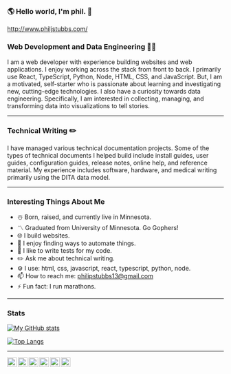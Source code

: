 ### 🌎 Hello world, I'm phil. 👋

http://www.philjstubbs.com/

### Web Development and Data Engineering 👨‍💻

I am a web developer with experience building websites and web applications. I enjoy working across the stack from
front to back. I primarily use React, TypeScript, Python, Node, HTML, CSS, and JavaScript. But, I am a motivated, self-starter
who is passionate about learning and investigating new, cutting-edge technologies. I also have a curiosity towards data
engineering. Specifically, I am interested in collecting, managing, and transforming data into visualizations to tell stories.

---

### Technical Writing ✏️

I have managed various technical documentation projects. Some of the types of technical documents I helped build include install guides, user guides, configuration guides, release notes, online help, and reference material. My experience includes software, hardware, and medical writing primarily using the DITA data model.

---

### Interesting Things About Me

- ☃️ Born, raised, and currently live in Minnesota.
- 〽️ Graduated from University of Minnesota. Go Gophers!
- 🌐 I build websites.
- 🤖 I enjoy finding ways to automate things.
- 🔬 I like to write tests for my code.
- ✏️ Ask me about technical writing.
- ⚙️ I use: html, css, javascript, react, typescript, python, node.
- 📫 How to reach me: philipstubbs13@gmail.com
- ⚡ Fun fact: I run marathons.

---

### Stats

[![My GitHub stats](https://github-readme-stats.vercel.app/api?username=philipstubbs13&show_icons=true&theme=tokyonight&hide=contribs)](https://github.com/philipstubbs13/github-readme-stats)

[![Top Langs](https://github-readme-stats.vercel.app/api/top-langs/?username=philipstubbs13)](https://github.com/philipstubbs13/github-readme-stats)

---

<a target="_blank" href="https://www.linkedin.com/in/philipjstubbs/">
  <img align="left" alt="LinkdeIN" width="22px" src="https://cdn.jsdelivr.net/npm/simple-icons@v3/icons/linkedin.svg" />
</a>
<a target="_blank" href="https://www.instagram.com/philipstubbs13/">
  <img align="left" alt="Instagram" width="22px" src="https://cdn.jsdelivr.net/npm/simple-icons@v3/icons/instagram.svg" />
</a>
<a target="_blank" href="mailto:philipstubbs13@gmail.com">
  <img align="left" alt="Gmail" width="22px" src="https://cdn.jsdelivr.net/npm/simple-icons@v3/icons/gmail.svg" />
</a>
<a target="_blank" href="https://www.facebook.com/phil.stubbs.13/">
  <img align="left" alt="Facebook" width="22px" src="https://cdn.jsdelivr.net/npm/simple-icons@v3/icons/facebook.svg" />
</a>
<a target="_blank" href="https://www.tiktok.com/@thephilstubbs">
  <img align="left" alt="Facebook" width="22px" src="https://cdn.jsdelivr.net/npm/simple-icons@3.13.0/icons/tiktok.svg" />
</a>
<a target="_blank" href="https://www.twitter.com/iamPhilStubbs">
  <img align="left" alt="Facebook" width="22px" src="https://cdn.jsdelivr.net/npm/simple-icons@3.13.0/icons/twitter.svg" />
</a>



<!--
**philipstubbs13/philipstubbs13** is a ✨ _special_ ✨ repository because its `README.md` (this file) appears on your GitHub profile.

Here are some ideas to get you started:

- 🔭 I’m currently working on ...
- 🌱 I’m currently learning react, node, python.
- 👯 I’m looking to collaborate on stuff.
- 🤔 I’m looking for help with everything.
- 💬 Ask me about ...
- 📫 How to reach me: ...
- 😄 Pronouns: ...
- ⚡ Fun fact: ...
-->
